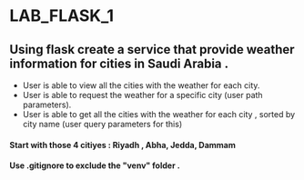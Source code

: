 # LAB_FLASK_1

## Using flask create a service that provide weather information for cities in Saudi Arabia . 

- User is able to view all the cities with the weather for each city.
- User is able to request the weather for a specific city (user path parameters).
- User is able to get all the cities with the weather for each city , sorted by city name (user query parameters for this)


#### Start with those 4 citiyes : Riyadh , Abha, Jedda, Dammam

#### Use .gitignore to exclude the "venv" folder . 
